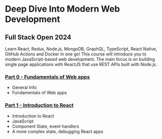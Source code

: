 # Deep Dive Into Modern Web Development

## Full Stack Open 2024
Learn React, Redux, Node.js, MongoDB, GraphQL, TypeScript, React Native, GitHub Actions and Docker in one go! This course will introduce you to modern JavaScript-based web development. The main focus is on building single page applications with ReactJS that use REST APIs built with Node.js.

### [Part 0 - Fundamentals of Web apps](tree/master/part0)
- General Info
- Fundamentals of Web apps

### [Part 1 - Introduction to React](tree/master/part1)
- Introduction to React
- JavaScript
- Component State, event handlers
- A more complex state, debugging React apps
